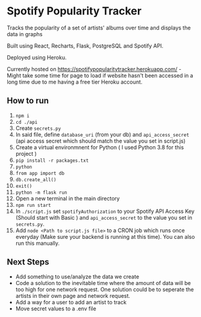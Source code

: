 # Spotify Popularity Tracker

Tracks the popularity of a set of artists' albums over time and displays the data in graphs

Built using React, Recharts, Flask, PostgreSQL and Spotify API.

Deployed using Heroku.

Currently hosted on https://spotifypopularitytracker.herokuapp.com/ - Might take some time for page to load if website hasn't been accessed in a long time due to me having a free tier Heroku account.

## How to run

1. `npm i`
2. `cd ./api`
3. Create `secrets.py`
4. In said file, define `database_uri` (from your db) and `api_access_secret` (api access secret which should match the value you set in script.js)
5. Create a virtual environmnent for Python ( I used Python 3.8 for this project )
6. `pip install -r packages.txt`
7. `python`
8. `from app import db`
9. `db.create_all()`
10. `exit()`
11. `python -m flask run`
12. Open a new terminal in the main directory
13. `npm run start`
14. In `./script.js` set `spotifyAuthorization` to your Spotify API Access Key (Should start with Basic <some text here>) and `api_access_secret` to the value you set in `secrets.py`.
15. Add `node <Path to script.js file>` to a CRON job which runs once everyday (Make sure your backend is running at this time). You can also run this manually.

## Next Steps
- Add something to use/analyze the data we create
- Code a solution to the inevitable time where the amount of data will be too high for one network request. One solution could be to seperate the artists in their own page and network request.
- Add a way for a user to add an artist to track
- Move secret values to a .env file
